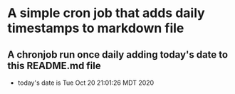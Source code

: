 A simple cron job that adds daily timestamps to markdown file
============================================================
## A chronjob run once daily adding today's date to this README.md file
* today's date is Tue Oct 20 21:01:26 MDT 2020
